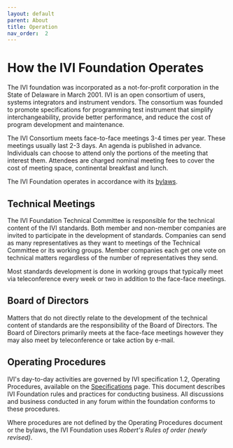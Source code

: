 ```yaml
---
layout: default
parent: About
title: Operation
nav_order:  2
---
```


# How the IVI Foundation Operates

The IVI foundation was incorporated as a not-for-profit corporation in
the State of Delaware in March 2001. IVI is an open consortium of users,
systems integrators and instrument vendors. The consortium was founded
to promote specifications for programming test instrument that simplify
interchangeability, provide better performance, and reduce the cost of
program development and maintenance.

The IVI Consortium meets face-to-face meetings 3-4 times per year.
These meetings usually last 2-3 days.  An agenda is published in advance. 
Individuals can choose to
attend only the portions of the meeting that interest them. Attendees are
charged nominal meeting fees to cover the cost of meeting space,
continental breakfast and lunch.

The IVI Foundation operates in accordance with its
[bylaws](../assets/docs/bylaws-approved-2007-10-19.pdf).

##  Technical Meetings

The IVI Foundation Technical Committee is responsible for the technical 
content of the IVI standards. Both member and non-member companies are
invited to participate in the development of standards.  Companies can 
send as many representatives as they want to
meetings of the Technical Committee or its working groups.  Member companies 
each get one vote on technical matters regardless of the number of representatives 
they send. 

Most standards development is done in working groups that typically 
meet via teleconference every week or two in addition to the 
face-face meetings.

## Board of Directors

Matters that do not directly relate to the development of the technical
content of standards are the responsibility of the Board of Directors.
The Board of Directors primarily meets at the face-face meetings however
they may also meet by teleconference or take action by e-mail.

## Operating Procedures

IVI's day-to-day activities are governed by IVI specification 1.2,
Operating Procedures, available on the
[Specifications](../specifications/default.html) 
page. This document
describes IVI Foundation rules and practices for conducting business.
All discussions and business conducted in any forum within the
foundation conforms to these procedures.

Where procedures are not defined by the Operating Procedures document or
the bylaws, the IVI Foundation uses *Robert's Rules of order (newly
revised)*.


